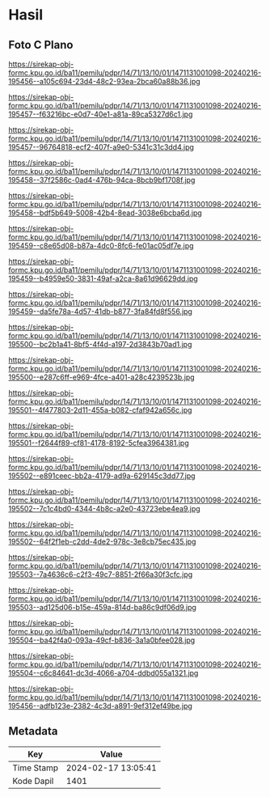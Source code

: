 # Hasil

## Foto C Plano

https://sirekap-obj-formc.kpu.go.id/ba11/pemilu/pdpr/14/71/13/10/01/1471131001098-20240216-195456--a105c694-23d4-48c2-93ea-2bca60a88b36.jpg

https://sirekap-obj-formc.kpu.go.id/ba11/pemilu/pdpr/14/71/13/10/01/1471131001098-20240216-195457--f63216bc-e0d7-40e1-a81a-89ca5327d6c1.jpg

https://sirekap-obj-formc.kpu.go.id/ba11/pemilu/pdpr/14/71/13/10/01/1471131001098-20240216-195457--96764818-ecf2-407f-a9e0-5341c31c3dd4.jpg

https://sirekap-obj-formc.kpu.go.id/ba11/pemilu/pdpr/14/71/13/10/01/1471131001098-20240216-195458--37f2586c-0ad4-476b-94ca-8bcb9bf1708f.jpg

https://sirekap-obj-formc.kpu.go.id/ba11/pemilu/pdpr/14/71/13/10/01/1471131001098-20240216-195458--bdf5b649-5008-42b4-8ead-3038e6bcba6d.jpg

https://sirekap-obj-formc.kpu.go.id/ba11/pemilu/pdpr/14/71/13/10/01/1471131001098-20240216-195459--c8e65d08-b87a-4dc0-8fc6-fe01ac05df7e.jpg

https://sirekap-obj-formc.kpu.go.id/ba11/pemilu/pdpr/14/71/13/10/01/1471131001098-20240216-195459--b4959e50-3831-49af-a2ca-8a61d96629dd.jpg

https://sirekap-obj-formc.kpu.go.id/ba11/pemilu/pdpr/14/71/13/10/01/1471131001098-20240216-195459--da5fe78a-4d57-41db-b877-3fa84fd8f556.jpg

https://sirekap-obj-formc.kpu.go.id/ba11/pemilu/pdpr/14/71/13/10/01/1471131001098-20240216-195500--bc2b1a41-8bf5-4f4d-a197-2d3843b70ad1.jpg

https://sirekap-obj-formc.kpu.go.id/ba11/pemilu/pdpr/14/71/13/10/01/1471131001098-20240216-195500--e287c6ff-e969-4fce-a401-a28c4239523b.jpg

https://sirekap-obj-formc.kpu.go.id/ba11/pemilu/pdpr/14/71/13/10/01/1471131001098-20240216-195501--4f477803-2d11-455a-b082-cfaf942a656c.jpg

https://sirekap-obj-formc.kpu.go.id/ba11/pemilu/pdpr/14/71/13/10/01/1471131001098-20240216-195501--f2644f89-cf81-4178-8192-5cfea3964381.jpg

https://sirekap-obj-formc.kpu.go.id/ba11/pemilu/pdpr/14/71/13/10/01/1471131001098-20240216-195502--e891ceec-bb2a-4179-ad9a-629145c3dd77.jpg

https://sirekap-obj-formc.kpu.go.id/ba11/pemilu/pdpr/14/71/13/10/01/1471131001098-20240216-195502--7c1c4bd0-4344-4b8c-a2e0-43723ebe4ea9.jpg

https://sirekap-obj-formc.kpu.go.id/ba11/pemilu/pdpr/14/71/13/10/01/1471131001098-20240216-195502--64f2f1eb-c2dd-4de2-978c-3e8cb75ec435.jpg

https://sirekap-obj-formc.kpu.go.id/ba11/pemilu/pdpr/14/71/13/10/01/1471131001098-20240216-195503--7a4636c6-c2f3-49c7-8851-2f66a30f3cfc.jpg

https://sirekap-obj-formc.kpu.go.id/ba11/pemilu/pdpr/14/71/13/10/01/1471131001098-20240216-195503--ad125d06-b15e-459a-814d-ba86c9df06d9.jpg

https://sirekap-obj-formc.kpu.go.id/ba11/pemilu/pdpr/14/71/13/10/01/1471131001098-20240216-195504--ba42f4a0-093a-49cf-b836-3a1a0bfee028.jpg

https://sirekap-obj-formc.kpu.go.id/ba11/pemilu/pdpr/14/71/13/10/01/1471131001098-20240216-195504--c6c84641-dc3d-4066-a704-ddbd055a1321.jpg

https://sirekap-obj-formc.kpu.go.id/ba11/pemilu/pdpr/14/71/13/10/01/1471131001098-20240216-195456--adfb123e-2382-4c3d-a891-9ef312ef49be.jpg


## Metadata

| Key        | Value               |
| ---------- | ------------------- |
| Time Stamp | 2024-02-17 13:05:41 |
| Kode Dapil | 1401                |



